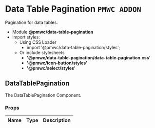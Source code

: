 # Data Table Pagination `PMWC ADDON`

Pagination for data tables.

- Module **@pmwc/data-table-pagination**
- Import styles:
  - Using CSS Loader
    - import '@pmwc/data-table-pagination/styles';
  - Or include stylesheets
    - **'@pmwc/data-table-pagination/data-table-pagination.css'**
    - **'@pmwc/icon-button/styles'**
    - **'@pmwc/select/styles'**


## DataTablePagination
The DataTablePagination Component.

### Props

| Name | Type | Description |
|------|------|-------------|

